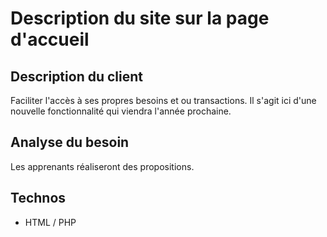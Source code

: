 # Description du site sur la page d'accueil

## Description du client

Faciliter l'accès à ses propres besoins et ou transactions. Il s'agit ici d'une nouvelle fonctionnalité qui viendra l'année prochaine.

## Analyse du besoin
Les apprenants réaliseront des propositions.

## Technos
 * HTML / PHP
